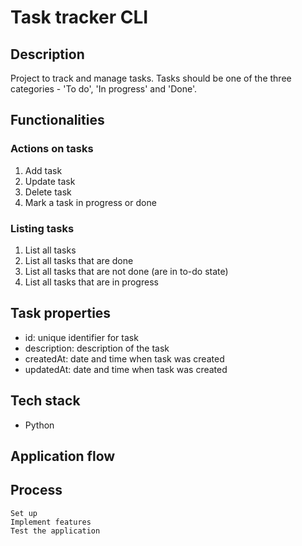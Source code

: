 # Task tracker CLI

## Description
Project to track and manage tasks. Tasks should be one of the three categories - 'To do', 'In progress' and 'Done'.

## Functionalities
### Actions on tasks
1. Add task
2. Update task
3. Delete task
4. Mark a task in progress or done

### Listing tasks
1. List all tasks
2. List all tasks that are done
3. List all tasks that are not done (are in to-do state)
4. List all tasks that are in progress

## Task properties
- id: unique identifier for task
- description: description of the task
- createdAt: date and time when task was created
- updatedAt: date and time when task was created

## Tech stack
- Python

## Application flow

## Process

    Set up
    Implement features
    Test the application